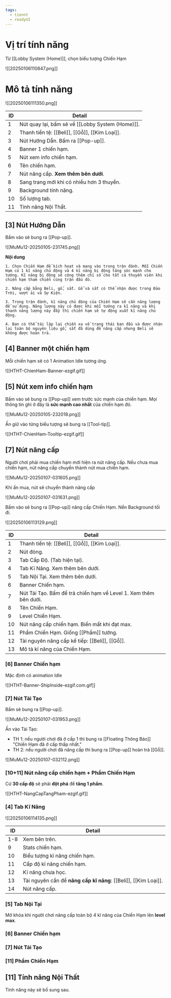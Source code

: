 ```yaml
---
tags:
  - tiennt
  - readyUI
---
```

# Vị trí tính năng
Từ [[Lobby System (Home)]], chọn biểu tượng Chiến Hạm 

![[20250106110847.png]]

# Mô tả tính năng
![[20250106111350.png]]

| ID  | Detail                                           |
| --- | ------------------------------------------------ |
| 1   | Nút quay lại, bấm sẽ về [[Lobby System (Home)]]. |
| 2   | Thanh tiền tệ: [[Beli]], [[Gỗ]], [[Kim Loại]].   |
| 3   | Nút Hướng Dẫn. Bấm ra [[Pop-up]].                |
| 4   | Banner 1 chiến hạm.                              |
| 5   | Nút xem info chiến hạm.                          |
| 6   | Tên chiến hạm.                                   |
| 7   | Nút nâng cấp. **Xem thêm bên dưới**.             |
| 8   | Sang trang mới khi có nhiều hơn 3 thuyền.        |
| 9   | Background tính năng.                            |
| 10  | Số lượng tab.                                    |
| 11  | Tính năng Nội Thất.                              |
## [3] Nút Hướng Dẫn
Bấm vào sẽ bung ra [[Pop-up]].

![[MuMu12-20250105-231745.png]]

**Nội dung**
```
1. Chọn Chiến Hạm để kích hoạt và mang vào trong trận đánh. Mỗi Chiến Hạm có 1 kĩ năng chủ động và 4 kĩ năng bị động tăng sức mạnh cho tướng. Kĩ năng bị động sẽ cộng thêm chỉ số cho tất cả thuyền viên khi chiến hạm tham chiến cùng trận đấu đó.

2. Nâng cấp bằng Beli, gỗ, sắt. Gỗ và sắt có thể nhận được trong Đảo Trời, vượt ải và Sự Kiện.

3. Trong trận đánh, kĩ năng chủ động của Chiến Hạm sẽ cần năng lượng để sử dụng. Năng lượng này có được khi mỗi tướng ra kĩ năng và khi thanh năng lượng này đầy thì chiến hạm sẽ tự động xuất kĩ năng chủ động.

4. Bạn có thể tái lập lại chiến xa về trạng thái ban đầu và được nhận lại toàn bộ nguyên liệu gỗ, sắt đã dùng để nâng cấp nhưng Beli sẽ không được hoàn trả.
```

## [4] Banner một chiến hạm
Mỗi chiến hạm sẽ có 1 Animation Idle tương ứng.

![[HTHT-ChienHam-Banner-ezgif.gif]]
## [5] Nút xem info chiến hạm
Bấm vào sẽ bung ra [[Pop-up]] xem trước sức mạnh của chiến hạm. 
Mọi thông tin ghi ở đây là **sức mạnh cao nhất** của chiến hạm đó.

![[MuMu12-20250105-232018.png]]

Ấn giữ vào từng biểu tượng sẽ bung ra [[Tool-tip]].

![[HTHT-ChienHam-Tooltip-ezgif.gif]]

## [7] Nút nâng cấp
Người chơi phải mua chiến hạm mới hiện ra nút nâng cấp. 
Nếu chưa mua chiến hạm, nút nâng cấp chuyển thành nút mua chiến hạm. 

![[MuMu12-20250107-031605.png]]

Khi ấn mua, nút sẽ chuyển thành nâng cấp

![[MuMu12-20250107-031631.png]]

Bấm vào sẽ bung ra [[Pop-up]] nâng cấp Chiến Hạm. Nền Background tối đi.

![[20250106113129.png]]

| ID  | Detail                                                           |
| --- | ---------------------------------------------------------------- |
| 1   | Thanh tiền tệ: [[Beli]], [[Gỗ]], [[Kim Loại]].                   |
| 2   | Nút đóng.                                                        |
| 3   | Tab Cấp Độ. (Tab hiện tại).                                      |
| 4   | Tab Kĩ Năng. Xem thêm bên dưới.                                  |
| 5   | Tab Nội Tại. Xem thêm bên dưới.                                  |
| 6   | Banner Chiến hạm.                                                |
| 7   | Nút Tái Tạo. Bấm để trả chiến hạm về Level 1. Xem thêm bên dưới. |
| 8   | Tên Chiến Hạm.                                                   |
| 9   | Level Chiến Hạm.                                                 |
| 10  | Nút nâng cấp chiến hạm. Biến mất khi đạt max.                    |
| 11  | Phẩm Chiến Hạm. Giống [[Phẩm]] tướng.                            |
| 12  | Tài nguyên nâng cấp kế tiếp: [[Beli]], [[Gỗ]].                   |
| 13  | Mô tả kĩ năng của Chiến Hạm.                                     |
### [6] Banner Chiến hạm
Mặc định có animation Idle

![[HTHT-Banner-ShipInside-ezgif.com.gif]]

### [7] Nút Tái Tạo
Bấm sẽ bung ra [[Pop-up]].

![[MuMu12-20250107-031953.png]]

Ấn vào Tái Tạo:
- TH 1: nếu người chơi đã ở cấp 1 thì bung ra [[Floating Thông Báo]] "Chiến Hạm đã ở cấp thấp nhất."
- TH 2: nếu người chơi đã nâng cấp thì bung ra [[Pop-up]] hoàn trả [[Gỗ]]. 

![[MuMu12-20250107-032112.png]]

### [10+11] Nút nâng cấp chiến hạm + Phẩm Chiến Hạm
Cứ **30 cấp độ** sẽ phải **đột phá** để **tăng 1 phẩm**.

![[HTHT-NangCapTangPham-ezgif.gif]]

### [4] Tab Kĩ Năng
![[20250106114135.png]]

| ID  | Detail                                                          |
| --- | --------------------------------------------------------------- |
| 1-8 | Xem bên trên.                                                   |
| 9   | Stats chiến hạm.                                                |
| 10  | Biểu tượng kĩ năng chiến hạm.                                   |
| 11  | Cấp độ kĩ năng chiến hạm.                                       |
| 12  | Kĩ năng chưa học.                                               |
| 13  | Tài nguyên cần để **nâng cấp kĩ năng**: [[Beli]], [[Kim Loại]]. |
| 14  | Nút nâng cấp.                                                   |


### [5] Tab Nội Tại
Mở khóa khi người chơi nâng cấp toàn bộ 4 kĩ năng của Chiến Hạm lên **level max**.


### [6] Banner Chiến hạm


### [7] Nút Tái Tạo


### [11] Phẩm Chiến Hạm


## [11] Tính năng Nội Thất
Tính năng này sẽ bổ sung sau.